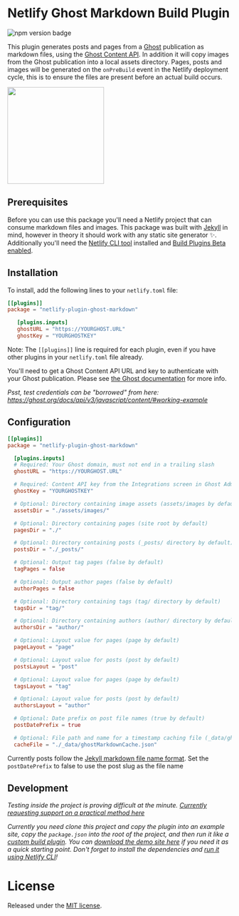 # Netlify Ghost Markdown Build Plugin

![npm version badge](https://img.shields.io/npm/v/netlify-plugin-ghost-markdown)

This plugin generates posts and pages from a [Ghost](https://ghost.org) publication as markdown files, using the [Ghost Content API](https://ghost.org/docs/api/v3/content/). In addition it will copy images from the Ghost publication into a local assets directory. Pages, posts and images will be generated on the `onPreBuild` event in the Netlify deployment cycle, this is to ensure the files are present before an actual build occurs.

[<img src="https://cdn.buymeacoffee.com/buttons/default-yellow.png" width="217"/>](https://buymeacoffee.com/daviddarnes#support)

## Prerequisites

Before you can use this package you'll need a Netlify project that can consume markdown files and images. This package was built with [Jekyll](https://jekyllrb.com) in mind, however in theory it should work with any static site generator :sparkles:. Additionally you'll need the [Netlify CLI tool](https://github.com/netlify/cli#netlify-cli) installed and [Build Plugins Beta enabled](https://docs.netlify.com/configure-builds/plugins).

## Installation

To install, add the following lines to your `netlify.toml` file:

```toml
[[plugins]]
package = "netlify-plugin-ghost-markdown"

   [plugins.inputs]
   ghostURL = "https://YOURGHOST.URL"
   ghostKey = "YOURGHOSTKEY"
```

Note: The `[[plugins]]` line is required for each plugin, even if you have other plugins in your `netlify.toml` file already.

You'll need to get a Ghost Content API URL and key to authenticate with your Ghost publication. Please see [the Ghost documentation](https://ghost.org/docs/api/v3/javascript/content/#authentication) for more info.

_Psst, test credentials can be "borrowed" from here: https://ghost.org/docs/api/v3/javascript/content/#working-example_

## Configuration

```toml
[[plugins]]
package = "netlify-plugin-ghost-markdown"

  [plugins.inputs]
  # Required: Your Ghost domain, must not end in a trailing slash
  ghostURL = "https://YOURGHOST.URL"

  # Required: Content API key from the Integrations screen in Ghost Admin
  ghostKey = "YOURGHOSTKEY"

  # Optional: Directory containing image assets (assets/images by default)
  assetsDir = "./assets/images/"

  # Optional: Directory containing pages (site root by default)
  pagesDir = "./"

  # Optional: Directory containing posts (_posts/ directory by default)
  postsDir = "./_posts/"

  # Optional: Output tag pages (false by default)
  tagPages = false

  # Optional: Output author pages (false by default)
  authorPages = false

  # Optional: Directory containing tags (tag/ directory by default)
  tagsDir = "tag/"

  # Optional: Directory containing authors (author/ directory by default)
  authorsDir = "author/"

  # Optional: Layout value for pages (page by default)
  pageLayout = "page"

  # Optional: Layout value for posts (post by default)
  postsLayout = "post"

  # Optional: Layout value for pages (page by default)
  tagsLayout = "tag"

  # Optional: Layout value for posts (post by default)
  authorsLayout = "author"

  # Optional: Date prefix on post file names (true by default)
  postDatePrefix = true

  # Optional: File path and name for a timestamp caching file (_data/ghostMarkdownCache.json by default)
  cacheFile = "./_data/ghostMarkdownCache.json"
```

Currently posts follow the [Jekyll markdown file name format](https://jekyllrb.com/docs/posts/#creating-posts). Set the `postDatePrefix` to false to use the post slug as the file name

## Development

_Testing inside the project is proving difficult at the minute. [Currently requesting support on a practical method here](https://community.netlify.com/t/creating-demos-for-build-plugins/12774/8)_

_Currently you need clone this project and copy the plugin into an example site, copy the `package.json` into the root of the project, and then run it like a [custom build plugin](https://docs.netlify.com/configure-builds/build-plugins/create-plugins/). You can [download the demo site here](https://github.com/daviddarnes/netlify-plugin-dropinblog-markdown-demo) if you need it as a quick starting point. Don't forget to install the dependencies and [run it using Netlify CLI](https://docs.netlify.com/cli/get-started/#run-builds-locally)!_

# License

Released under the [MIT license](LICENSE).

